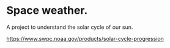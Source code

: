 # Space weather.

A project to understand the solar cycle of our sun.

https://www.swpc.noaa.gov/products/solar-cycle-progression
